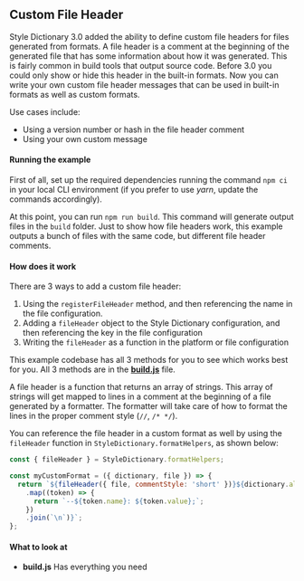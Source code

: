 ## Custom File Header

Style Dictionary 3.0 added the ability to define custom file headers for files generated from formats. A file header is a comment at the beginning of the generated file that has some information about how it was generated. This is fairly common in build tools that output source code. Before 3.0 you could only show or hide this header in the built-in formats. Now you can write your own custom file header messages that can be used in built-in formats as well as custom formats.

Use cases include:

- Using a version number or hash in the file header comment
- Using your own custom message

#### Running the example

First of all, set up the required dependencies running the command `npm ci` in your local CLI environment (if you prefer to use _yarn_, update the commands accordingly).

At this point, you can run `npm run build`. This command will generate output files in the `build` folder. Just to show how file headers work, this example outputs a bunch of files with the same code, but different file header comments.

#### How does it work

There are 3 ways to add a custom file header:

1. Using the `registerFileHeader` method, and then referencing the name in the file configuration.
1. Adding a `fileHeader` object to the Style Dictionary configuration, and then referencing the key in the file configuration
1. Writing the `fileHeader` as a function in the platform or file configuration

This example codebase has all 3 methods for you to see which works best for you. All 3 methods are in the [**build.js**](/build.js) file.

A file header is a function that returns an array of strings. This array of strings will get mapped to lines in a comment at the beginning of a file generated by a formatter. The formatter will take care of how to format the lines in the proper comment style (`//`, `/* */`).

You can reference the file header in a custom format as well by using the `fileHeader` function in `StyleDictionary.formatHelpers`, as shown below:

```javascript
const { fileHeader } = StyleDictionary.formatHelpers;

const myCustomFormat = ({ dictionary, file }) => {
  return `${fileHeader({ file, commentStyle: 'short' })}${dictionary.allTokens
    .map((token) => {
      return `--${token.name}: ${token.value};`;
    })
    .join(`\n`)}`;
};
```

#### What to look at

- **build.js** Has everything you need
